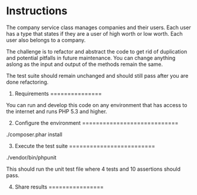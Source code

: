 Instructions
===============

The company service class manages companies and their users. Each user has a type
that states if they are a user of high worth or low worth. Each user also belongs to a company.

The challenge is to refactor and abstract the code to get rid of duplication and potential
pitfalls in future maintenance. You can change anything aslong as the input and output of the methods remain the same.

The test suite should remain unchanged and should still pass after you are done refactoring.

1. Requirements
===============

You can run and develop this code on any environment that has access to the internet and runs PHP 5.3 and higher.

2. Configure the environment
============================

./composer.phar install

3. Execute the test suite
=========================

./vendor/bin/phpunit


This should run the unit test file where 4 tests and 10 assertions should pass.


4. Share results
================
